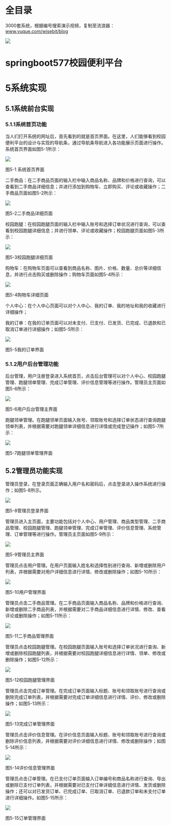 # 全目录

3000套系统，根据编号搜索演示视频，复制至流浪器：www.yuque.com/wisebit/blog


![](https://bitwise.oss-cn-heyuan.aliyuncs.com/2024/11/06/qq_wechat.png)
# springboot577校园便利平台
# 5系统实现
## 5.1系统前台实现
### 5.1.1系统首页功能
当人们打开系统的网址后，首先看到的就是首页界面。在这里，人们能够看到校园便利平台的设计与实现的导航条，通过导航条导航进入各功能展示页面进行操作。系统首页界面如图5-1所示：

![](/md/blog.011.png)

图5-1 系统首页界面

二手商品：在二手商品页面的输入栏中输入商品名称、品牌和价格进行查询，可以查看到二手商品详细信息；并进行添加到购物车、立即购买、评论或收藏操作；二手商品页面如图5-2所示：

![](/md/blog.012.png)

图5-2二手商品详细页面

校园跑腿：在校园跑腿页面的输入栏中输入账号和选择订单状况进行查询，可以查看到校园跑腿详细信息；并进行领单、评论或收藏操作；校园跑腿页面如图5-3所示：

![](/md/blog.013.png)

图5-3校园跑腿详细页面

购物车：在购物车页面可以查看到商品名称、图片、价格、数量、总价等详细信息，并进行点击购买或删除操作；购物车页面如图5-4所示：

![](/md/blog.014.png)

图5-4购物车详细页面

个人中心：在个人中心页面可以对个人中心、我的订单、我的地址和我的收藏进行详细操作；

我的订单：在我的订单页面可以对未支付、已支付、已发货、已完成、已退款和已取消订单进行详细操作；如图5-5所示：

![](/md/blog.015.png)

图5-5我的订单界面
### 5.1.2用户后台管理功能
后台管理，用户注册登录进入系统首页，点击后台管理可以对个人中心、校园跑腿管理、跑腿领单管理、完成订单管理、评价信息管理等进行操作。管理员主页面如图5-6所示：

![](/md/blog.016.png)

图5-6用户后台管理主界面

跑腿领单管理。在跑腿领单页面输入账号、领取账号和选择订单状态进行查询跑腿领单列表，并根据需要对跑腿领单详细信息进行详情或完成登记操作；如图5-7所示：

![](/md/blog.017.png)

图5-7跑腿领单管理界面

## 5.2管理员功能实现
管理员登录，在登录页面正确输入用户名和密码后，点击登录进入操作系统进行操作；如图5-8所示。

![](/md/blog.018.png)

图5-8管理员登录界面

管理员进入主页面，主要功能包括对个人中心、用户管理、商品类型管理、二手商品管理、校园跑腿管理、跑腿领单管理、完成订单管理、评价信息管理、系统管理、订单管理等进行操作。管理员主页面如图5-9所示：

![](/md/blog.019.png)

图5-9管理员主界面

管理员点击用户管理。在用户页面输入姓名和选择性别进行查询、新增或删除用户列表，并根据需要对用户详细信息进行详情、修改或删除操作；如图5-10所示：

![](/md/blog.020.png)

图5-10用户管理界面

管理员点击二手商品管理。在二手商品页面输入商品名称、品牌和价格进行查询、新增或删除二手商品列表，并根据需要对二手商品详细信息进行详情、修改、查看评论或删除操作；如图5-11所示：

![](/md/blog.021.png)

图5-11二手商品管理界面

管理员点击校园跑腿管理。在校园跑腿页面输入账号和选择订单状况进行查询、新增或删除校园跑腿列表，并根据需要对校园跑腿详细信息进行详情、领单、修改或删除操作；如图5-12所示：

![](/md/blog.022.png)

图5-12校园跑腿管理界面

管理员点击完成订单管理。在完成订单页面输入标题、账号和领取账号进行查询或删除完成订单列表，并根据需要对完成订单详细信息进行详情、评价、修改或删除操作；如图5-13所示：

![](/md/blog.023.png)

图5-13完成订单管理界面

管理员点击评价信息管理。在评价信息页面输入标题、账号和领取账号进行查询或删除评价信息列表，并根据需要对评价详细信息进行详情、修改或删除操作；如图5-14所示：

![](/md/blog.024.png)

图5-14评价信息管理界面

管理员点击订单管理。在已支付订单页面输入订单编号和商品名称进行查询、导出或删除已支付订单列表，并根据需要对已支付订单详细信息进行详情、发货或删除操作；还可以对已发货订单、已完成订单、已取消订单、已退款订单和未支付订单进行详细操作。如图5-15所示：

![](/md/blog.025.png)

图5-15订单管理界面







